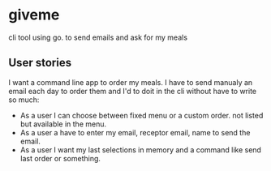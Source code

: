 # giveme

cli tool using go. to send emails and ask for my meals

## User stories

I want a command line app to order my meals. I have to send manualy an email each day to order them and I'd to doit in the cli without have to write so much:

- As a user I can choose between fixed menu or a custom order. not listed but available in the menu.
- As a user a have to enter my email, receptor email, name to send the email.
- As a user I want my last selections in memory and a command like send last order or something.
